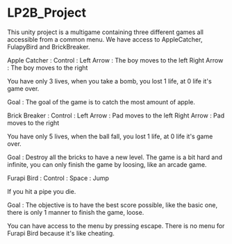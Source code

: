 # LP2B_Project

This unity project is a multigame containing three different games all accessible from a common menu. We have access to AppleCatcher, FulapyBird and BrickBreaker.

Apple Catcher :
    Control :
        Left Arrow : The boy moves to the left
        Right Arrow : The boy moves to the right

You have only 3 lives, when you take a bomb, you lost 1 life, at 0 life it's game over.

Goal : 
    The goal of the game is to catch the most amount of apple.


Brick Breaker :
    Control :
        Left Arrow : Pad moves to the left
        Right Arrow : Pad moves to the right

You have only 5 lives, when the ball fall, you lost 1 life, at 0 life it's game over.

Goal : 
    Destroy all the bricks to have a new level. The game is a bit hard and infinite, you can only finish the game by loosing, like an arcade game.

Furapi Bird :
    Control :
        Space : Jump

If you hit a pipe you die.

Goal :
    The objective is to have the best score possible, like the basic one, there is only 1 manner to finish the game, loose.

You can have access to the menu by pressing escape. There is no menu for Furapi Bird because it's like cheating. 
